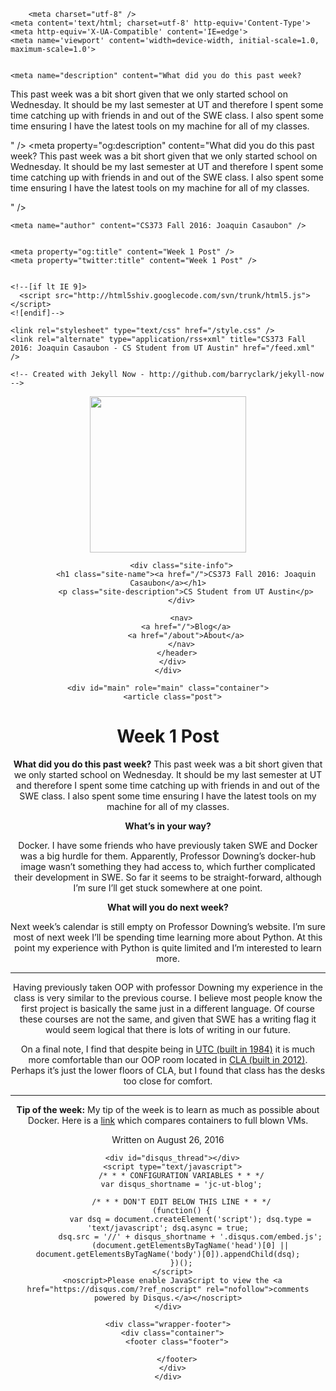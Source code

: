 <!DOCTYPE html>
<html>
  <head>
    <title>Week 1 Post – CS373 Fall 2016: Joaquin Casaubon – CS Student from UT Austin</title>

        <meta charset="utf-8" />
    <meta content='text/html; charset=utf-8' http-equiv='Content-Type'>
    <meta http-equiv='X-UA-Compatible' content='IE=edge'>
    <meta name='viewport' content='width=device-width, initial-scale=1.0, maximum-scale=1.0'>

    
    <meta name="description" content="What did you do this past week?
This past week was a bit short given that we only started school on Wednesday. It should be my last semester at UT and therefore I spent some time catching up with friends in and out of the SWE class. I also spent some time ensuring I have the latest tools on my machine for all of my classes.

" />
    <meta property="og:description" content="What did you do this past week?
This past week was a bit short given that we only started school on Wednesday. It should be my last semester at UT and therefore I spent some time catching up with friends in and out of the SWE class. I also spent some time ensuring I have the latest tools on my machine for all of my classes.

" />
    
    <meta name="author" content="CS373 Fall 2016: Joaquin Casaubon" />

    
    <meta property="og:title" content="Week 1 Post" />
    <meta property="twitter:title" content="Week 1 Post" />
    

    <!--[if lt IE 9]>
      <script src="http://html5shiv.googlecode.com/svn/trunk/html5.js"></script>
    <![endif]-->

    <link rel="stylesheet" type="text/css" href="/style.css" />
    <link rel="alternate" type="application/rss+xml" title="CS373 Fall 2016: Joaquin Casaubon - CS Student from UT Austin" href="/feed.xml" />

    <!-- Created with Jekyll Now - http://github.com/barryclark/jekyll-now -->
  </head>

  <body>
    <div class="wrapper-masthead">
      <div class="container">
        <header class="masthead clearfix">
          <a href="/" class="site-avatar"><img src="http://ace-jc.github.io/images/Joaquin_Casaubon.JPG" width=250/></a>

          <div class="site-info">
            <h1 class="site-name"><a href="/">CS373 Fall 2016: Joaquin Casaubon</a></h1>
            <p class="site-description">CS Student from UT Austin</p>
          </div>

          <nav>
            <a href="/">Blog</a>
            <a href="/about">About</a>
          </nav>
        </header>
      </div>
    </div>

    <div id="main" role="main" class="container">
      <article class="post">
  <h1>Week 1 Post</h1>

  <div class="entry">
    <p><strong>What did you do this past week?</strong>
This past week was a bit short given that we only started school on Wednesday. It should be my last semester at UT and therefore I spent some time catching up with friends in and out of the SWE class. I also spent some time ensuring I have the latest tools on my machine for all of my classes.</p>

<p><strong>What’s in your way?</strong></p>

<p>Docker. I have some friends who have previously taken SWE and Docker was a big hurdle for them. Apparently, Professor Downing’s docker-hub image wasn’t something they had access to, which further complicated their development in SWE. So far it seems to be straight-forward, although I’m sure I’ll get stuck somewhere at one point.</p>

<p><strong>What will you do next week?</strong></p>

<p>Next week’s calendar is still empty on Professor Downing’s website. I’m sure most of next week I’ll be spending time learning more about Python. At this point my experience with Python is quite limited and I’m interested to learn more.</p>

<hr />

<p>Having previously taken OOP with professor Downing my experience in the class is very similar to the previous course. I believe most people know the first project is basically the same just in a different language. Of course these courses are not the same, and given that SWE has a writing flag it would seem logical that there is lots of writing in our future.</p>

<p>On a final note, I find that despite being in <a href="http://facilitiesservices.utexas.edu/buildings/UTM/0500">UTC (built in 1984)</a> it is much more comfortable than our OOP room located in <a href="http://facilitiesservices.utexas.edu/buildings/UTM/0540">CLA (built in 2012)</a>. Perhaps it’s just the lower floors of CLA, but I found that class has the desks too close for comfort.</p>

<hr />

<p><strong>Tip of the week:</strong>
My tip of the week is to learn as much as possible about Docker. Here is a <a href="https://blog.risingstack.com/operating-system-containers-vs-application-containers/">link</a> which compares containers to full blown VMs.</p>

  </div>

  <div class="date">
    Written on August 26, 2016
  </div>

  
</article>

      <div id="disqus_thread"></div>
      <script type="text/javascript">
          /* * * CONFIGURATION VARIABLES * * */
          var disqus_shortname = 'jc-ut-blog';
          
          /* * * DON'T EDIT BELOW THIS LINE * * */
          (function() {
              var dsq = document.createElement('script'); dsq.type = 'text/javascript'; dsq.async = true;
              dsq.src = '//' + disqus_shortname + '.disqus.com/embed.js';
              (document.getElementsByTagName('head')[0] || document.getElementsByTagName('body')[0]).appendChild(dsq);
          })();
      </script>
      <noscript>Please enable JavaScript to view the <a href="https://disqus.com/?ref_noscript" rel="nofollow">comments powered by Disqus.</a></noscript>
    </div>

    <div class="wrapper-footer">
      <div class="container">
        <footer class="footer">
          



<a href="https://github.com/ace-jc/"><i class="svg-icon github"></i></a>








        </footer>
      </div>
    </div>

    



  </body>
</html>
  
